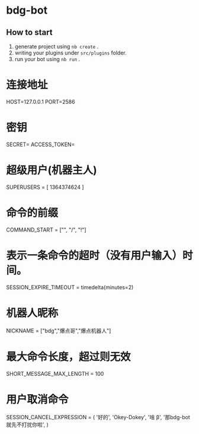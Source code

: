 # bdg-bot

## How to start

1. generate project using `nb create` .
2. writing your plugins under `src/plugins` folder.
3. run your bot using `nb run` .

# 连接地址
HOST=127.0.0.1
PORT=2586

# 密钥
SECRET=
ACCESS_TOKEN=

# 超级用户(机器主人)
SUPERUSERS = [ 1364374624 ]

# 命令的前缀
COMMAND_START = ["", "/", "!"]

# 表示一条命令的超时（没有用户输入）时间。
SESSION_EXPIRE_TIMEOUT = timedelta(minutes=2)

# 机器人昵称
NICKNAME = ["bdg","爆点哥","爆点机器人"]
# 最大命令长度，超过则无效
SHORT_MESSAGE_MAX_LENGTH = 100
# 用户取消命令
SESSION_CANCEL_EXPRESSION = (
    '好的',
    'Okey-Dokey',
    '啥 β',
    '那bdg-bot就先不打扰你啦',
)